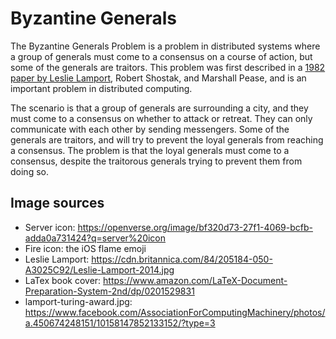 # Byzantine Generals

The Byzantine Generals Problem is a problem in distributed systems where a group of generals must come to a consensus on a course of action, but some of the generals are traitors. This problem was first described in a [1982 paper by Leslie Lamport](https://lamport.azurewebsites.net/pubs/byz.pdf), Robert Shostak, and Marshall Pease, and is an important problem in distributed computing.

The scenario is that a group of generals are surrounding a city, and they must come to a consensus on whether to attack or retreat. They can only communicate with each other by sending messengers. Some of the generals are traitors, and will try to prevent the loyal generals from reaching a consensus. The problem is that the loyal generals must come to a consensus, despite the traitorous generals trying to prevent them from doing so.

## Image sources

- Server icon: https://openverse.org/image/bf320d73-27f1-4069-bcfb-adda0a731424?q=server%20icon
- Fire icon: the iOS flame emoji
- Leslie Lamport: https://cdn.britannica.com/84/205184-050-A3025C92/Leslie-Lamport-2014.jpg
- LaTex book cover: https://www.amazon.com/LaTeX-Document-Preparation-System-2nd/dp/0201529831
- lamport-turing-award.jpg: https://www.facebook.com/AssociationForComputingMachinery/photos/a.450674248151/10158147852133152/?type=3
